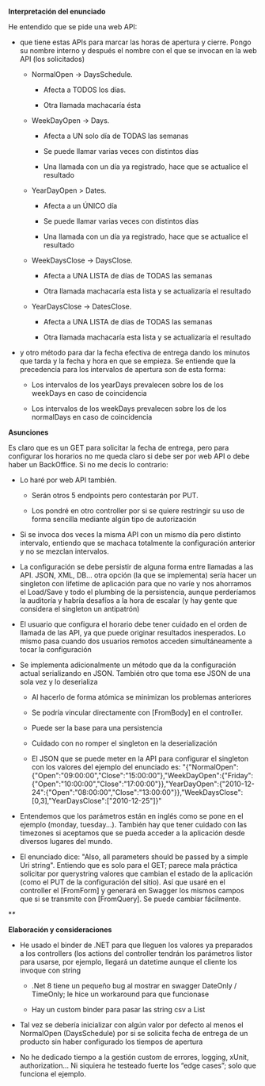 **Interpretación del enunciado**

He entendido que se pide una web API:

* que tiene estas APIs para marcar las horas de apertura y cierre. Pongo su nombre interno y después el nombre con el que se invocan en la web API (los solicitados)

   * NormalOpen -> DaysSchedule. 

      * Afecta a TODOS los días. 

      * Otra llamada machacaría ésta

   * WeekDayOpen -> Days. 

      * Afecta a UN solo día de TODAS las semanas 

      * Se puede llamar varias veces con distintos días

      * Una llamada con un día ya registrado, hace que se actualice el resultado

   * YearDayOpen > Dates. 

      * Afecta a un ÚNICO día

      * Se puede llamar varias veces con distintos días

      * Una llamada con un día ya registrado, hace que se actualice el resultado

   * WeekDaysClose -> DaysClose. 

      * Afecta a UNA LISTA de días de TODAS las semanas

      * Otra llamada machacaría esta lista y se actualizaría el resultado

   * YearDaysClose -> DatesClose.

      * Afecta a UNA LISTA de días de TODAS las semanas

      * Otra llamada machacaría esta lista y se actualizaría el resultado

* y otro método para dar la fecha efectiva de entrega dando los minutos que tarda y la fecha y hora en que se empieza. Se entiende que la precedencia para los intervalos de apertura son de esta forma:

   * Los intervalos de los yearDays prevalecen sobre los de los weekDays en caso de coincidencia

   * Los intervalos de los weekDays prevalecen sobre los de los normalDays en caso de coincidencia

**Asunciones**

Es claro que es un GET para solicitar la fecha de entrega, pero para configurar los horarios no me queda claro si debe ser por web API o debe haber un BackOffice. Si no me decís lo contrario: 

* Lo haré por web API también. 

   * Serán otros 5 endpoints pero contestarán por PUT. 

   * Los pondré en otro controller por si se quiere restringir su uso de forma sencilla mediante algún tipo de autorización

* Si se invoca dos veces la misma API con un mismo día pero distinto intervalo, entiendo que se machaca totalmente la configuración anterior y no se mezclan intervalos. 

* La configuración se debe persistir de alguna forma entre llamadas a las API. JSON, XML, DB... otra opción (la que se implementa) sería hacer un singleton con lifetime de aplicación para que no varíe y nos ahorramos el Load/Save y todo el plumbing de la persistencia, aunque perderíamos la auditoría y habría desafíos a la hora de escalar (y hay gente que considera el singleton un antipatrón)

* El usuario que configura el horario debe tener cuidado en el orden de llamada de las API, ya que puede originar resultados inesperados. Lo mismo pasa cuando dos usuarios remotos acceden simultáneamente a tocar la configuración

* Se implementa adicionalmente un método que da la configuración actual serializando en JSON. También otro que toma ese JSON de una sola vez y lo deserializa

   * Al hacerlo de forma atómica se minimizan los problemas anteriores 

   * Se podría vincular directamente con [FromBody] en el controller. 

   * Puede ser la base para una persistencia

   * Cuidado con no romper el singleton en la deserialización

   * El JSON que se puede meter en la API para configurar el singleton con los valores del ejemplo del enunciado es: "{\"NormalOpen\":{\"Open\":\"09:00:00\",\"Close\":\"15:00:00\"},\"WeekDayOpen\":{\"Friday\":{\"Open\":\"10:00:00\",\"Close\":\"17:00:00\"}},\"YearDayOpen\":{\"2010-12-24\":{\"Open\":\"08:00:00\",\"Close\":\"13:00:00\"}},\"WeekDaysClose\":[0,3],\"YearDaysClose\":[\"2010-12-25\"]}"

* Entendemos que los parámetros están en inglés como se pone en el ejemplo (monday, tuesday...). También hay que tener cuidado con las timezones si aceptamos que se pueda acceder a la aplicación desde diversos lugares del mundo.

* El enunciado dice: "Also, all parameters should be passed by a simple Uri string". Entiendo que es solo para el GET; parece mala práctica solicitar por querystring valores que cambian el estado de la aplicación (como el PUT de la configuración del sitio). Así que usaré en el controller el [FromForm] y generará en Swagger los mismos campos que si se transmite con [FromQuery]. Se puede cambiar fácilmente.

 **\**


**Elaboración y consideraciones**

* He usado el binder de .NET para que lleguen los valores ya preparados a los controllers (los actions del controller tendrán los parámetros listor para usarse, por ejemplo, llegará un datetime aunque el cliente los invoque con string

   * .Net 8 tiene un pequeño bug al mostrar en swagger DateOnly / TimeOnly; le hice un workaround para que funcionase

   * Hay un custom binder para pasar las string csv a List<T>

* Tal vez se debería inicializar con algún valor por defecto al menos el  NormalOpen (DaysSchedule) por si se solicita fecha de entrega de un producto sin haber configurado los tiempos de apertura

* No he dedicado tiempo a la gestión custom de errores, logging, xUnit, authorization... Ni siquiera he testeado fuerte los “edge cases”; solo que funciona el ejemplo. 

